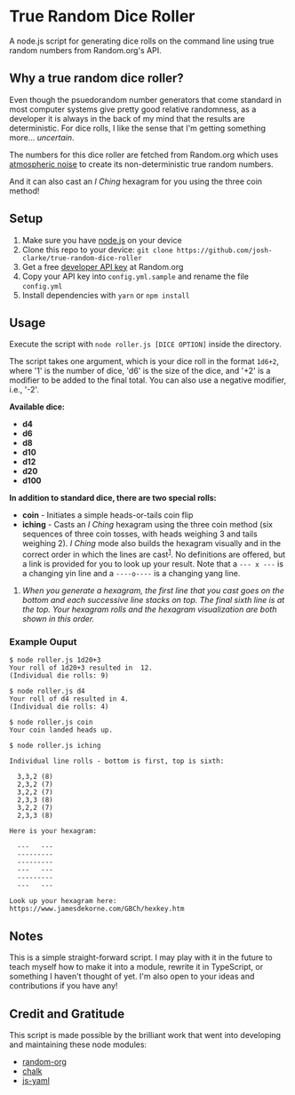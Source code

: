# True Random Dice Roller

A node.js script for generating dice rolls on the command line using true random numbers from Random.org's API.

## Why a true random dice roller?

Even though the psuedorandom number generators that come standard in most computer systems give pretty good relative randomness, as a developer it is always in the back of my mind that the results are deterministic. For dice rolls, I like the sense that I'm getting something more... _uncertain_. 

The numbers for this dice roller are fetched from Random.org which uses [atmospheric noise](https://www.random.org/randomness/) to create its non-deterministic true random numbers. 

And it can also cast an _I Ching_ hexagram for you using the three coin method!

## Setup

1. Make sure you have [node.js](https://nodejs.org) on your device
2. Clone this repo to your device: `git clone https://github.com/josh-clarke/true-random-dice-roller`
3. Get a free [developer API key](https://api.random.org/dashboard) at Random.org
4. Copy your API key into `config.yml.sample` and rename the file `config.yml`
5. Install dependencies with `yarn` or `npm install`

## Usage

Execute the script with `node roller.js [DICE OPTION]` inside the directory.

The script takes one argument, which is your dice roll in the format `1d6+2`, where '1' is the number of dice, 'd6' is the size of the dice, and '+2' is a modifier to be added to the final total. You can also use a negative modifier, i.e., '-2'. 

**Available dice:**
- **d4**
- **d6**
- **d8**
- **d10**
- **d12**
- **d20**
- **d100**

**In addition to standard dice, there are two special rolls:**
- **coin** - Initiates a simple heads-or-tails coin flip
- **iching** - Casts an _I Ching_ hexagram using the three coin method (six sequences of three coin tosses, with heads weighing 3 and tails weighing 2). _I Ching_ mode also builds the hexagram visually and in the correct order in which the lines are cast<sup>[1](#threecoinmethod)</sup>. No definitions are offered, but a link is provided for you to look up your result. Note that a `--- x ---` is a changing yin line and a `----o----` is a changing yang line.

1. <a name="threecoinmethod"></a> _When you generate a hexagram, the first line that you cast goes on the bottom and each successive line stacks on top. The final sixth line is at the top. Your hexagram rolls and the hexagram visualization are both shown in this order._

### Example Ouput

```cli
$ node roller.js 1d20+3           
Your roll of 1d20+3 resulted in  12. 
(Individual die rolls: 9)
```

```cli
$ node roller.js d4
Your roll of d4 resulted in 4. 
(Individual die rolls: 4)
```

```cli
$ node roller.js coin
Your coin landed heads up.
```

```cli
$ node roller.js iching

Individual line rolls - bottom is first, top is sixth:

  3,3,2 (8)
  2,3,2 (7)
  3,2,2 (7)
  2,3,3 (8)
  3,2,2 (7)
  2,3,3 (8)
   
Here is your hexagram:
  
  ---   ---  
  ---------  
  ---------  
  ---   ---  
  ---------  
  ---   ---  
  
Look up your hexagram here: https://www.jamesdekorne.com/GBCh/hexkey.htm
```

## Notes

This is a simple straight-forward script. I may play with it in the future to teach myself how to make it into a module, rewrite it in TypeScript, or something I haven't thought of yet. I'm also open to your ideas and contributions if you have any!

## Credit and Gratitude

This script is made possible by the brilliant work that went into developing and maintaining these node modules:

- [random-org](https://github.com/willfrew/node-random-org)
- [chalk](https://github.com/chalk/chalk)
- [js-yaml](https://github.com/nodeca/js-yaml)